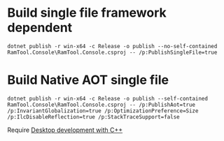 # Build single file framework dependent

```
dotnet publish -r win-x64 -c Release -o publish --no-self-contained RamTool.Console\RamTool.Console.csproj -- /p:PublishSingleFile=true
```

# Build Native AOT single file

```
dotnet publish -r win-x64 -c Release -o publish --self-contained RamTool.Console\RamTool.Console.csproj -- /p:PublishAot=true /p:InvariantGlobalization=true /p:OptimizationPreference=Size /p:IlcDisableReflection=true /p:StackTraceSupport=false
```

Require [Desktop development with C++](https://learn.microsoft.com/en-us/dotnet/core/deploying/native-aot)